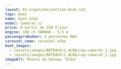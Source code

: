 ```yaml
---
layout: 01-organisms/section-boat.njk
tags: boat
name: boat_alba
model: Camarat_cc
price: À partir de 250 €/jour
engine: 100 ch YAMAHA - 5,5 m
passengersNumber: 4 personnes MAX
carousel_name: carousel_alba
boat_images:
  - /assets/images/BATEAUX/1_ALBA/cap-camarat_1.jpg
  - /assets/images/BATEAUX/1_ALBA/cap-camarat_2.jpg
imageAlt: Photos du bateau "Alba"
---
```

